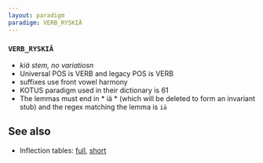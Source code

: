 ```yaml
---
layout: paradigm
paradigm: VERB_RYSKIÄ
---
```

### ` VERB_RYSKIÄ `

* _kiä stem, no variatiosn_
* Universal POS is VERB and legacy POS is VERB
* suffixes use front vowel harmony
* KOTUS paradigm used in their dictionary is 61
* The lemmas must end in * iä * (which will be deleted to form an invariant stub) and the regex matching the lemma is ` iä `

## See also

* Inflection tables: [full](gen/R/ryskiä.html), [short](gen/R/ryskiä_wikt.html)

